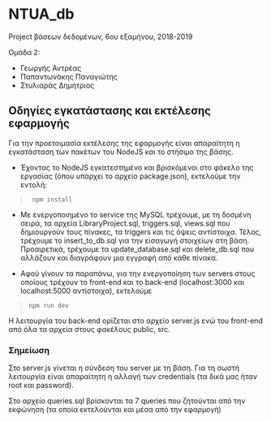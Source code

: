 # NTUA_db
Project βάσεων δεδομένων, 6ου εξαμήνου, 2018-2019

Ομάδα 2:
 * Γεωργής Αντρέας
 * Παπαντωνάκης Παναγιώτης
 * Στυλιαράς Δημήτριος

## Οδηγίες εγκατάστασης και εκτέλεσης εφαρμογής
Για την προετοιμασία εκτέλεσης της εφαρμογής είναι απαραίτητη η εγκατάσταση των πακέτων του NodeJS και το στήσιμο της βάσης.

* Έχοντας το NodeJS εγκατεστημένο και βρισκόμενοι στο φάκελο της εργασίας (όπου υπάρχει το αρχείο package.json), εκτελούμε την εντολή:

> ``` npm install```

* Με ενεργοποιημένο το service της MySQL τρέχουμε, με τη δοσμένη σειρά, τα αρχεία LibraryProject.sql, triggers.sql, views.sql που δημιουργούν τους πίνακες, τα triggers και τις όψεις αντίστοιχα. Τέλος, τρέχουμε το insert_to_db.sql για την εισαγωγή στοιχείων στη βάση. Προαιρετικά, τρέχουμε τα update_database.sql και delete_db.sql που αλλάζουν και διαγράφουν μια εγγραφή από κάθε πίνακα.

* Αφού γίνουν τα παραπάνω, για την ενεργοποίηση των servers στους οποίους τρέχουν το front-end και το back-end (localhost:3000 και localhost:5000 αντίστοιχα), εκτελούμε

> ```npm run dev```

 Η λειτουργία του back-end ορίζεται στο αρχείο server.js ενώ του front-end από όλα τα αρχεία στους φακέλους public, src.
 
 ### Σημείωση
 Στο server.js γίνεται η σύνδεση του server με τη βάση. Για τη σωστή λειτουργία είναι απαραίτητη η αλλαγή των credentials (τα δικά μας ήταν root και password).
 
 Στο αρχείο queries.sql βρίσκονται τα 7 queries που ζητούνται από την εκφώνηση (τα οποία εκτελούνται και μέσα από την εφαρμογή)
